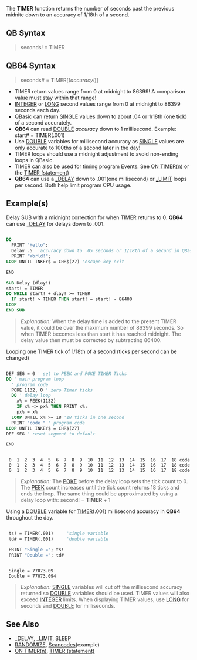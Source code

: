 The **TIMER** function returns the number of seconds past the previous midnite down to an accuracy of 1/18th of a second. 

## QB Syntax 

> seconds! = TIMER

##  QB64 Syntax 

> seconds# = TIMER[(*accuracy!*)]

* TIMER return values range from 0 at midnight to 86399! A comparison value must stay within that range!
* [INTEGER](INTEGER) or [LONG](LONG) second values range from 0 at midnight to 86399 seconds each day.
* QBasic can return [SINGLE](SINGLE) values down to about .04 or 1/18th (one tick) of a second accurately. 
* **QB64** can read [DOUBLE](DOUBLE) *accuracy* down to 1 millisecond. Example: start# = TIMER(.001) 
* Use [DOUBLE](DOUBLE) variables for millisecond accuracy as [SINGLE](SINGLE) values are only accurate to 100ths of a second later in the day!
* TIMER loops should use a midnight adjustment to avoid non-ending loops in QBasic.
* TIMER can also be used for timing program Events. See [ON TIMER(n)](ON-TIMER(n)) or the [TIMER (statement)](TIMER-(statement))
* **QB64** can use a [_DELAY](_DELAY) down to .001(one millisecond) or [_LIMIT](_LIMIT) loops per second. Both help limit program CPU usage.

## Example(s)

Delay SUB with a midnight correction for when TIMER returns to 0. **QB64** can use [_DELAY](_DELAY) for delays down to .001.

```vb

DO
  PRINT "Hello";
  Delay .5  'accuracy down to .05 seconds or 1/18th of a second in QBasic
  PRINT "World!";
LOOP UNTIL INKEY$ = CHR$(27) 'escape key exit

END

SUB Delay (dlay!)
start! = TIMER
DO WHILE start! + dlay! >= TIMER
  IF start! > TIMER THEN start! = start! - 86400
LOOP
END SUB 

```

> *Explanation:* When the delay time is added to the present TIMER value, it could be over the maximum number of 86399 seconds. So when TIMER becomes less than start it has reached midnight. The delay value then must be corrected by subtracting 86400.

Looping one TIMER tick of 1/18th of a second (ticks per second can be changed)

```vb

DEF SEG = 0 ' set to PEEK and POKE TIMER Ticks
DO ' main program loop
  ' program code
  POKE 1132, 0 ' zero Timer ticks
  DO ' delay loop
    x% = PEEK(1132)
    IF x% <> px% THEN PRINT x%;
    px% = x%
  LOOP UNTIL x% >= 18 '18 ticks in one second
  PRINT "code " ' program code
LOOP UNTIL INKEY$ = CHR$(27)
DEF SEG ' reset segment to default

END 

```

```text

 0  1  2  3  4  5  6  7  8  9  10  11  12  13  14  15  16  17  18 code
 0  1  2  3  4  5  6  7  8  9  10  11  12  13  14  15  16  17  18 code
 0  1  2  3  4  5  6  7  8  9  10  11  12  13  14  15  16  17  18 code

```

> *Explanation:* The [POKE](POKE) before the delay loop sets the tick count to 0. The [PEEK](PEEK) count increases until the tick count returns 18 ticks and ends the loop. The same thing could be approximated by using a delay loop with: second! = **TIMER** + 1

Using a [DOUBLE](DOUBLE) variable for [TIMER](TIMER)(.001) millisecond accuracy in **QB64** throughout the day.

```vb

 ts! = TIMER(.001)     'single variable
 td# = TIMER(.001)     'double variable

 PRINT "Single ="; ts!
 PRINT "Double ="; td# 

```

```text

 Single = 77073.09
 Double = 77073.094 

```

> *Explanation:* [SINGLE](SINGLE) variables will cut off the millisecond accuracy returned so [DOUBLE](DOUBLE) variables should be used. TIMER values will also exceed [INTEGER](INTEGER) limits. When displaying TIMER values, use [LONG](LONG) for seconds and [DOUBLE](DOUBLE) for milliseconds.

## See Also

* [_DELAY](_DELAY), [_LIMIT](_LIMIT), [SLEEP](SLEEP)   
* [RANDOMIZE](RANDOMIZE), [Scancodes](Scancodes)(example)
* [ON TIMER(n)](ON-TIMER(n)), [TIMER (statement)](TIMER-(statement))
